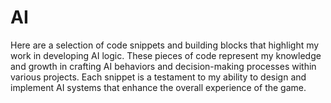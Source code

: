 # AI

Here are a selection of code snippets and building blocks that highlight my work in developing AI logic. These pieces of code represent my knowledge and growth in crafting AI behaviors and decision-making processes within various projects. Each snippet is a testament to my ability to design and implement AI systems that enhance the overall experience of the game.

